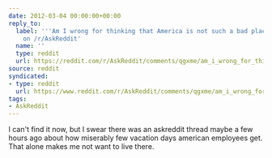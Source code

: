 ```yaml
---
date: 2012-03-04 00:00:00+00:00
reply_to:
  label: '''Am I wrong for thinking that America is not such a bad place to live in?''
    on /r/AskReddit'
  name: ''
  type: reddit
  url: https://reddit.com/r/AskReddit/comments/qgxme/am_i_wrong_for_thinking_that_america_is_not_such/
source: reddit
syndicated:
- type: reddit
  url: https://www.reddit.com/r/AskReddit/comments/qgxme/am_i_wrong_for_thinking_that_america_is_not_such/c3xk1j1/
tags:
- AskReddit
---
```


I can't find it now, but I swear there was an askreddit thread maybe a few hours ago about how miserably few vacation days american employees get. That alone makes me not want to live there.